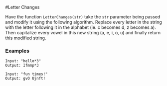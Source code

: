 #Letter Changes

Have the function `LetterChanges(str)` take the `str` parameter being passed and modify it using the following algorithm. Replace every letter in the string with the letter following it in the alphabet (ie. c becomes d, z becomes a). Then capitalize every vowel in this new string (a, e, i, o, u) and finally return this modified string.

### Examples
    Input: "hello*3"
    Output: Ifmmp*3

    Input: "fun times!"
    Output: gvO Ujnft!